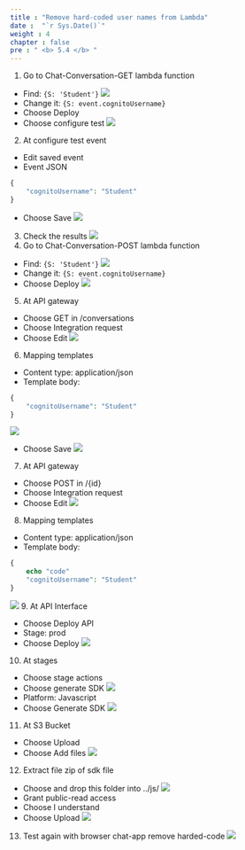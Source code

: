 ```yaml
---
title : "Remove hard-coded user names from Lambda"
date :  "`r Sys.Date()`" 
weight : 4
chapter : false
pre : " <b> 5.4 </b> "
---
```

1. Go to Chat-Conversation-GET lambda function
- Find: `{S: 'Student'}`
![](../../WorkShop2/05.break/5.4.remove/255.png?featherlight=false&width=50pc)
- Change it: `{S: event.cognitoUsername}`
- Choose Deploy
- Choose configure test
![](../../WorkShop2/05.break/5.4.remove/256.png?featherlight=false&width=50pc)
2. At configure test event
- Edit saved event
- Event JSON
```php
{
    "cognitoUsername": "Student"
}
```
- Choose Save
![](../../WorkShop2/05.break/5.4.remove/257.png?featherlight=false&width=50pc)
3. Check the results
![](../../WorkShop2/05.break/5.4.remove/258.png?featherlight=false&width=50pc)
4. Go to Chat-Conversation-POST lambda function
- Find: `{S: 'Student'}`
![](../../WorkShop2/05.break/5.4.remove/259.png?featherlight=false&width=50pc)
- Change it: `{S: event.cognitoUsername}`
- Choose Deploy
![](../../WorkShop2/05.break/5.4.remove/260.png?featherlight=false&width=50pc)
5. At API gateway
- Choose GET in /conversations
- Choose Integration request
- Choose Edit
![](../../WorkShop2/05.break/5.4.remove/261.png?featherlight=false&width=50pc)
6. Mapping templates
- Content type: application/json
- Template body: 
```php
{
    "cognitoUsername": "Student"
}
```
![](../../WorkShop2/05.break/5.4.remove/262.png?featherlight=false&width=50pc)
- Choose Save
![](../../WorkShop2/05.break/5.4.remove/263.png?featherlight=false&width=50pc)
7. At API gateway
- Choose POST in /{id}
- Choose Integration request
- Choose Edit
![](../../WorkShop2/05.break/5.4.remove/264.png?featherlight=false&width=50pc)
8. Mapping templates
- Content type: application/json
- Template body: 
```php
{
    echo "code"
    "cognitoUsername": "Student"
}
```
![](../../WorkShop2/05.break/5.4.remove/265.png?featherlight=false&width=50pc)
9. At API Interface
- Choose Deploy API
- Stage: prod
- Choose Deploy
![](../../WorkShop2/05.break/5.4.remove/266.png?featherlight=false&width=50pc)
10. At stages
- Choose stage actions
- Choose generate SDK
![](../../WorkShop2/05.break/5.4.remove/267.png?featherlight=false&width=50pc)
- Platform: Javascript
- Choose Generate SDK
![](../../WorkShop2/05.break/5.4.remove/268.png?featherlight=false&width=50pc)
11. At S3 Bucket
- Choose Upload
- Choose Add files
![](../../WorkShop2/05.break/5.4.remove/269.png?featherlight=false&width=50pc)
12. Extract file zip of sdk file
- Choose and drop this folder into ../js/
![](../../WorkShop2/05.break/5.4.remove/270.png?featherlight=false&width=50pc)
- Grant public-read access
- Choose I understand
- Choose Upload
![](../../WorkShop2/05.break/5.4.remove/271.png?featherlight=false&width=50pc)
13. Test again with browser chat-app remove harded-code
![](../../WorkShop2/05.break/5.4.remove/272.png?featherlight=false&width=50pc)